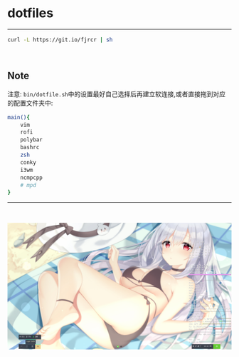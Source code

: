 # dotfiles
---

``` bash
curl -L https://git.io/fjrcr | sh
```

<br>

## Note

注意: `bin/dotfile.sh`中的设置最好自己选择后再建立软连接,或者直接拖到对应的配置文件夹中:
``` bash
main(){
	vim
	rofi
	polybar
	bashrc
	zsh
	conky
	i3wm
	ncmpcpp
	# mpd
}
```

---

<br>

![img1](Preview/2019-07-03%2012-12-21.png)
